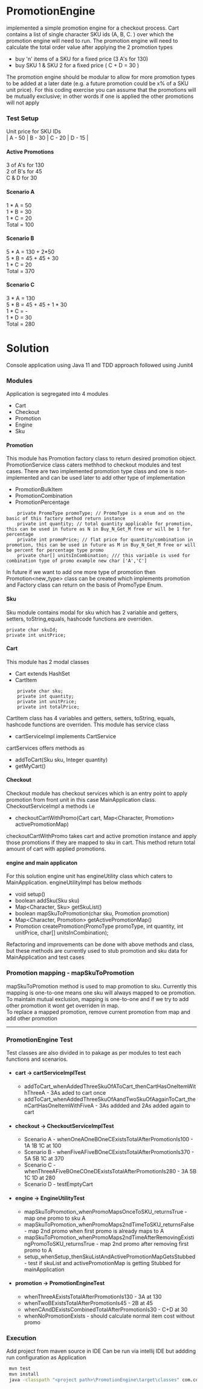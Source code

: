 # PromotionEngine
implemented a simple promotion engine for a checkout process. Cart contains a list of single character SKU ids (A, B, C.	) over which the promotion engine will need to run.
The promotion engine will need to calculate the total order value after applying the 2 promotion types

* buy 'n' items of a SKU for a fixed price (3 A's for 130)
* buy SKU 1 & SKU 2 for a fixed price ( C + D = 30 )

The promotion engine should be modular to allow for more promotion types to be added at a later date (e.g. a future promotion could be x% of a SKU unit price). For this coding exercise you can assume that the promotions will be mutually exclusive; in other words if one is applied the other promotions will not apply

### Test Setup
Unit price for SKU IDs <br />
|   A - 50   |    B  - 30    |    C - 20    |    D - 15   | 

#### Active Promotions<br />
3 of A's for 130<br />
2 of B's for 45 <br />
C & D for 30<br />

#### Scenario A<br />
 1 * A  = 50 <br />
 1 * B = 30 <br />
 1 * C = 20 <br />
Total	= 100<br />

#### Scenario B	<br />
5 * A	= 130 + 2*50 <br />
5 * B	=	45 + 45 + 30<br />
1 * C	=	20<br />
Total	= 370<br />

#### Scenario C<br />
3	* A	 = 130 <br />
5	* B	 = 45 + 45 + 1 * 30<br />
1	* C	 = - <br />
1	* D	 = 30 <br />
Total	 = 280 <br />
# Solution
Console application using Java 11 and TDD approach followed using Junit4
### Modules
Application is segregated into 4 modules
* Cart
* Checkout
* Promotion
* Engine
* Sku
#### Promotion
This module has Promotion factory class to return desired promotion object. PromotionService class caters methhod to checkout modules and test cases.
There are two implemented promotion type class and one is non-implemented and can be used later to add other type of implementation
* PromotionBulkItem
* PromotionCombination
* PromotionPercentage <br />
````
    private PromoType promoType; // PromoType is a enum and on the basic of this factory method return instance
    private int quantity; // total quantity applicable for promotion, this can be used in future as N in Buy_N_Get_M free or will be 1 for percentage
    private int promoPrice; // flat price for quantity/combination in promotion, this can be used in future as M in Buy_N_Get_M free or will be percent for percentage type promo
    private char[] unitsInCombination; /// this variable is used for combination type of promo example new char ['A','C']
````
In future if we want to add one more type of promotion then Promotion<new_type> class can be created which implements promotion
and Factory class can return on the basis of PromoType Enum.
#### Sku
Sku module contains modal for sku which has 2 variable and getters, setters, toString,equals, hashcode functions are overriden.
````
private char skuId;
private int unitPrice;
````
#### Cart
This module has 2 modal classes
* Cart extends HashSet<CartItem>
* CartItem <br />
````
    private char sku;
    private int quantity;
    private int unitPrice;
    private int totalPrice;
`````
CartItem class has 4 variables and getters, setters, toString, equals, hashcode functions are overriden.
This module has service class

* cartServiceImpl implements CartService <br />

cartServices offers methods as

* addToCart(Sku sku, Integer quantity)
* getMyCart()
#### Checkout
Checkout module has checkout services which is an entry point to apply promotion from front unit in this case MainApplication class. CheckoutServiceImpl a methods i.e
* checkoutCartWithPromo(Cart cart, Map<Character, Promotion> activePromotionMap)

checkoutCartWithPromo takes cart and active promotion instance and apply those promotions if they are mapped to sku in cart. This method return total amount of cart with applied  promotions.
#### engine and main applicaton
For this solution engine unit has engineUtility class which caters to MainApplication. engineUtilityImpl has below methods
* void setup() 
* boolean addSku(Sku sku)
* Map<Character, Sku> getSkuList()
* boolean mapSkuToPromotion(char sku, Promotion promotion)
* Map<Character, Promotion> getActivePromotionMap()
* Promotion createPromotion(PromoType promoType, int quantity, int unitPrice, char[] unitsInCombination);

Refactoring and improvements can be done with above methods and class, but these methods are currently used to stub promotion and sku data for MainApplication and test cases<br/>
### Promotion mapping - mapSkuToPromotion 
mapSkuToPromotion method is used to map promotion to sku. Currently this mapping is one-to-one means one sku will always mapped to oe promotion.<br/>
To maintain mutual exclusion, mapping is one-to-one and if we try to add other promotion it wont get overriden in map.<br/>
To replace a mapped promotion, remove current promotion from map and add other promotion
_____________________________________
### PromotionEngine Test
Test classes are also divided in to pakage as per modules to test each functions and scenarios.
* #### cart -> cartServiceImplTest <br/>
  * addToCart_whenAddedThreeSkuOfAToCart_thenCartHasOneItemWithThreeA - 3As aded to cart once 
  * addToCart_whenAddedThreeSkuOfAandTwoSkuOfAagainToCart_thenCartHasOneItemWithFiveA - 3As addded and 2As added again to cart
* #### checkout -> CheckoutServiceImplTest <br/>
  * Scenario A - whenOneAOneBOneCExistsTotalAfterPromotionIs100  - 1A 1B 1C at 100
  * Scenario B - whenFiveAFiveBOneCExistsTotalAfterPromotionIs370 - 5A 5B 1C at 370
  * Scenario C - whenThreeAFiveBOneCOneDExistsTotalAfterPromotionIs280 - 3A 5B 1C 1D at 280
  * Scenario D - testEmptyCart 
* #### engine -> EngineUtilityTest<br/>
  * mapSkuToPromotion_whenPromoMapsOnceToSKU_returnsTrue - map one promo to sku A
  * mapSkuToPromotion_whenPromoMaps2ndTimeToSKU_returnsFalse - map 2nd promo when first promo is already maps to A
  * mapSkuToPromotion_whenPromoMaps2ndTimeAfterRemovingExistingPromoToSKU_returnsTrue - map 2nd promo after removing first promo to A
  * setup_whenSetup_thenSkuListAndActivePromotionMapGetsStubbed - test if skuList and activePromotionMap is getting Stubbed for mainApplication
* #### promotion -> PromotionEngineTest <br/>
  * whenThreeAExistsTotalAfterPromotionIs130 - 3A at 130
  * whenTwoBExistsTotalAfterPromotionIs45 - 2B at 45
  * whenCAndDExistsCombinedTotalAfterPromotionIs30 - C+D at 30
  * whenNoPromotionExists - should calculate normal item cost without promo
### Execution
Add project from maven source in IDE
Can be run via intellij IDE but addding run configuration as Application
````bash
 mvn test
 mvn install
 java -classpath "<project path>\PromotionEngine\target\classes" com.company.engine.MainApplication
````
    
